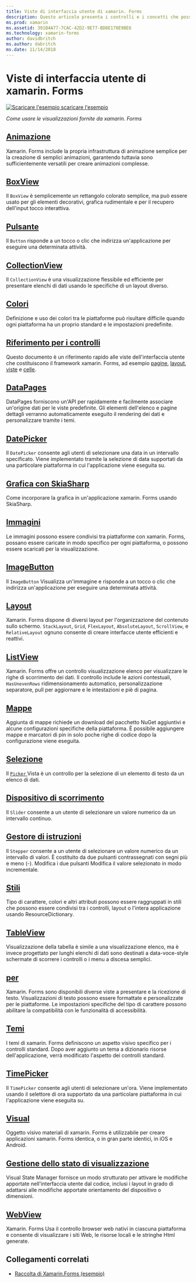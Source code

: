 ```yaml
---
title: Viste di interfaccia utente di xamarin. Forms
description: Questo articolo presenta i controlli e i concetti che possono essere utilizzati durante la creazione di un'interfaccia utente in un'applicazione xamarin. Forms.
ms.prod: xamarin
ms.assetid: 391B4A77-7CAC-42D2-9E77-BD8E170E9BE6
ms.technology: xamarin-forms
author: davidbritch
ms.author: dabritch
ms.date: 11/14/2018
---
```


# <a name="xamarinforms-user-interface-views"></a>Viste di interfaccia utente di xamarin. Forms

[![Scaricare l'esempio](~/media/shared/download.png) scaricare l'esempio](https://developer.xamarin.com/samples/FormsGallery/)

_Come usare le visualizzazioni fornite da xamarin. Forms_

## <a name="animationanimationindexmd"></a>[Animazione](animation/index.md)

Xamarin. Forms include la propria infrastruttura di animazione semplice per la creazione di semplici animazioni, garantendo tuttavia sono sufficientemente versatili per creare animazioni complesse.

## <a name="boxviewboxviewmd"></a>[BoxView](boxview.md)

Il `BoxView` è semplicemente un rettangolo colorato semplice, ma può essere usato per gli elementi decorativi, grafica rudimentale e per il recupero dell'input tocco interattiva.

## <a name="buttonbuttonmd"></a>[Pulsante](button.md)

Il `Button` risponde a un tocco o clic che indirizza un'applicazione per eseguire una determinata attività.

## <a name="collectionviewcollectionviewmd"></a>[CollectionView](collectionview.md)

Il `CollectionView` è una visualizzazione flessibile ed efficiente per presentare elenchi di dati usando le specifiche di un layout diverso.

## <a name="colorscolorsmd"></a>[Colori](colors.md)

Definizione e uso dei colori tra le piattaforme può risultare difficile quando ogni piattaforma ha un proprio standard e le impostazioni predefinite.

## <a name="controls-referencecontrolsindexmd"></a>[Riferimento per i controlli](controls/index.md)

Questo documento è un riferimento rapido alle viste dell'interfaccia utente che costituiscono il framework xamarin. Forms, ad esempio [pagine](~/xamarin-forms/user-interface/controls/pages.md), [layout](~/xamarin-forms/user-interface/controls/layouts.md), [viste](~/xamarin-forms/user-interface/controls/views.md) e [celle](~/xamarin-forms/user-interface/controls/cells.md).

## <a name="datapagesdatapagesindexmd"></a>[DataPages](datapages/index.md)

DataPages forniscono un'API per rapidamente e facilmente associare un'origine dati per le viste predefinite. Gli elementi dell'elenco e pagine dettagli verranno automaticamente eseguito il rendering dei dati e personalizzare tramite i temi.

## <a name="datepickerdatepickermd"></a>[DatePicker](datepicker.md)

Il `DatePicker` consente agli utenti di selezionare una data in un intervallo specificato. Viene implementato tramite la selezione di data supportati da una particolare piattaforma in cui l'applicazione viene eseguita su.

## <a name="graphics-with-skiasharpgraphicsskiasharpindexmd"></a>[Grafica con SkiaSharp](graphics/skiasharp/index.md)

Come incorporare la grafica in un'applicazione xamarin. Forms usando SkiaSharp.

## <a name="imagesimagesmd"></a>[Immagini](images.md)

Le immagini possono essere condivisi tra piattaforme con xamarin. Forms, possano essere caricate in modo specifico per ogni piattaforma, o possono essere scaricati per la visualizzazione.

## <a name="imagebuttonimagebuttonmd"></a>[ImageButton](imagebutton.md)

Il `ImageButton` Visualizza un'immagine e risponde a un tocco o clic che indirizza un'applicazione per eseguire una determinata attività.

## <a name="layoutslayoutsindexmd"></a>[Layout](layouts/index.md)

Xamarin. Forms dispone di diversi layout per l'organizzazione del contenuto sullo schermo. `StackLayout`, `Grid`, `FlexLayout`, `AbsoluteLayout`, `ScrollView`, e `RelativeLayout` ognuno consente di creare interfacce utente efficienti e reattivi.

## <a name="listviewlistviewindexmd"></a>[ListView](listview/index.md)

Xamarin. Forms offre un controllo visualizzazione elenco per visualizzare le righe di scorrimento dei dati. Il controllo include le azioni contestuali, `HasUnevenRows` ridimensionamento automatico, personalizzazione separatore, pull per aggiornare e le intestazioni e piè di pagina.

## <a name="mapsmapmd"></a>[Mappe](map.md)

Aggiunta di mappe richiede un download del pacchetto NuGet aggiuntivi e alcune configurazioni specifiche della piattaforma. È possibile aggiungere mappe e marcatori di pin in solo poche righe di codice dopo la configurazione viene eseguita.

## <a name="pickerpickerindexmd"></a>[Selezione](picker/index.md)

Il [ `Picker` ](xref:Xamarin.Forms.Picker) Vista è un controllo per la selezione di un elemento di testo da un elenco di dati.

## <a name="sliderslidermd"></a>[Dispositivo di scorrimento](slider.md)

Il `Slider` consente a un utente di selezionare un valore numerico da un intervallo continuo.

## <a name="steppersteppermd"></a>[Gestore di istruzioni](stepper.md)

Il `Stepper` consente a un utente di selezionare un valore numerico da un intervallo di valori. È costituito da due pulsanti contrassegnati con segni più e meno (-). Modifica i due pulsanti Modifica il valore selezionato in modo incrementale.

## <a name="stylesstylesindexmd"></a>[Stili](styles/index.md)

Tipo di carattere, colori e altri attributi possono essere raggruppati in stili che possono essere condivisi tra i controlli, layout o l'intera applicazione usando ResourceDictionary.

## <a name="tableviewtableviewmd"></a>[TableView](tableview.md)

Visualizzazione della tabella è simile a una visualizzazione elenco, ma è invece progettato per lunghi elenchi di dati sono destinati a data-voce-style schermate di scorrere i controlli o i menu a discesa semplici.

## <a name="texttextindexmd"></a>[per](text/index.md)

Xamarin. Forms sono disponibili diverse viste a presentare e la ricezione di testo. Visualizzazioni di testo possono essere formattate e personalizzate per le piattaforme. Le impostazioni specifiche del tipo di carattere possono abilitare la compatibilità con le funzionalità di accessibilità.

## <a name="themesthemesindexmd"></a>[Temi](themes/index.md)

I temi di xamarin. Forms definiscono un aspetto visivo specifico per i controlli standard. Dopo aver aggiunto un tema a dizionario risorse dell'applicazione, verrà modificato l'aspetto dei controlli standard.

## <a name="timepickertimepickermd"></a>[TimePicker](timepicker.md)

Il `TimePicker` consente agli utenti di selezionare un'ora. Viene implementato usando il selettore di ora supportato da una particolare piattaforma in cui l'applicazione viene eseguita su.

## <a name="visualvisualindexmd"></a>[Visual](visual/index.md)

Oggetto visivo materiali di xamarin. Forms è utilizzabile per creare applicazioni xamarin. Forms identica, o in gran parte identici, in iOS e Android.

## <a name="visual-state-managervisual-state-managermd"></a>[Gestione dello stato di visualizzazione](visual-state-manager.md)

Visual State Manager fornisce un modo strutturato per attivare le modifiche apportate nell'interfaccia utente dal codice, inclusi i layout in grado di adattarsi alle modifiche apportate orientamento del dispositivo o dimensioni.

## <a name="webviewwebviewmd"></a>[WebView](webview.md)

Xamarin. Forms Usa il controllo browser web nativi in ciascuna piattaforma e consente di visualizzare i siti Web, le risorse locali e le stringhe Html generate.

## <a name="related-links"></a>Collegamenti correlati

- [Raccolta di Xamarin.Forms (esempio)](https://developer.xamarin.com/samples/FormsGallery/)
